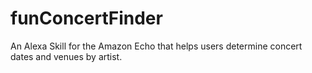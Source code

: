 # funConcertFinder
An Alexa Skill for the Amazon Echo that helps users determine concert dates and venues by artist.
